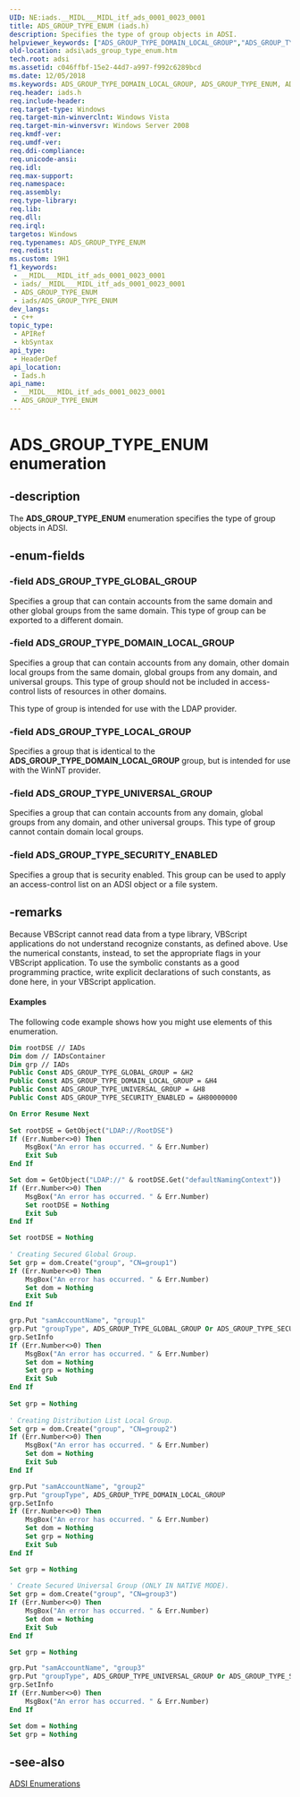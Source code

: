 ```yaml
---
UID: NE:iads.__MIDL___MIDL_itf_ads_0001_0023_0001
title: ADS_GROUP_TYPE_ENUM (iads.h)
description: Specifies the type of group objects in ADSI.
helpviewer_keywords: ["ADS_GROUP_TYPE_DOMAIN_LOCAL_GROUP","ADS_GROUP_TYPE_ENUM","ADS_GROUP_TYPE_ENUM enumeration [ADSI]","ADS_GROUP_TYPE_GLOBAL_GROUP","ADS_GROUP_TYPE_LOCAL_GROUP","ADS_GROUP_TYPE_SECURITY_ENABLED","ADS_GROUP_TYPE_UNIVERSAL_GROUP","_ds_ads_group_type_enum","adsi.ads__group__type__enum","adsi.ads_group_type_enum","iads/ADS_GROUP_TYPE_DOMAIN_LOCAL_GROUP","iads/ADS_GROUP_TYPE_ENUM","iads/ADS_GROUP_TYPE_GLOBAL_GROUP","iads/ADS_GROUP_TYPE_LOCAL_GROUP","iads/ADS_GROUP_TYPE_SECURITY_ENABLED","iads/ADS_GROUP_TYPE_UNIVERSAL_GROUP"]
old-location: adsi\ads_group_type_enum.htm
tech.root: adsi
ms.assetid: c046ffbf-15e2-44d7-a997-f992c6289bcd
ms.date: 12/05/2018
ms.keywords: ADS_GROUP_TYPE_DOMAIN_LOCAL_GROUP, ADS_GROUP_TYPE_ENUM, ADS_GROUP_TYPE_ENUM enumeration [ADSI], ADS_GROUP_TYPE_GLOBAL_GROUP, ADS_GROUP_TYPE_LOCAL_GROUP, ADS_GROUP_TYPE_SECURITY_ENABLED, ADS_GROUP_TYPE_UNIVERSAL_GROUP, _ds_ads_group_type_enum, adsi.ads__group__type__enum, adsi.ads_group_type_enum, iads/ADS_GROUP_TYPE_DOMAIN_LOCAL_GROUP, iads/ADS_GROUP_TYPE_ENUM, iads/ADS_GROUP_TYPE_GLOBAL_GROUP, iads/ADS_GROUP_TYPE_LOCAL_GROUP, iads/ADS_GROUP_TYPE_SECURITY_ENABLED, iads/ADS_GROUP_TYPE_UNIVERSAL_GROUP
req.header: iads.h
req.include-header: 
req.target-type: Windows
req.target-min-winverclnt: Windows Vista
req.target-min-winversvr: Windows Server 2008
req.kmdf-ver: 
req.umdf-ver: 
req.ddi-compliance: 
req.unicode-ansi: 
req.idl: 
req.max-support: 
req.namespace: 
req.assembly: 
req.type-library: 
req.lib: 
req.dll: 
req.irql: 
targetos: Windows
req.typenames: ADS_GROUP_TYPE_ENUM
req.redist: 
ms.custom: 19H1
f1_keywords:
 - __MIDL___MIDL_itf_ads_0001_0023_0001
 - iads/__MIDL___MIDL_itf_ads_0001_0023_0001
 - ADS_GROUP_TYPE_ENUM
 - iads/ADS_GROUP_TYPE_ENUM
dev_langs:
 - c++
topic_type:
 - APIRef
 - kbSyntax
api_type:
 - HeaderDef
api_location:
 - Iads.h
api_name:
 - __MIDL___MIDL_itf_ads_0001_0023_0001
 - ADS_GROUP_TYPE_ENUM
---
```


# ADS_GROUP_TYPE_ENUM enumeration


## -description

The <b>ADS_GROUP_TYPE_ENUM</b> enumeration specifies the type of group objects in ADSI.

## -enum-fields

### -field ADS_GROUP_TYPE_GLOBAL_GROUP

Specifies a group that can contain accounts from the same domain and other global groups from the same domain. This type of group can be exported to a different domain.

### -field ADS_GROUP_TYPE_DOMAIN_LOCAL_GROUP

Specifies a group that can contain accounts from any domain, other domain local groups from the same domain, global groups from any domain, and universal groups. This type of group should not be included in access-control lists of resources in other domains.

This type of group is intended for use with the LDAP provider.

### -field ADS_GROUP_TYPE_LOCAL_GROUP

Specifies a group that is identical to the <b>ADS_GROUP_TYPE_DOMAIN_LOCAL_GROUP</b> group, but is intended for use with the WinNT  provider.

### -field ADS_GROUP_TYPE_UNIVERSAL_GROUP

Specifies a group that can contain accounts from any domain, global groups from any domain,  and other universal groups. This type of group cannot contain domain local groups.

### -field ADS_GROUP_TYPE_SECURITY_ENABLED

Specifies a group that is security enabled. This group can be used to apply an access-control list on an ADSI object or a file system.

## -remarks

Because VBScript cannot read data from a type library, VBScript applications do not understand recognize constants, as defined above. Use the numerical constants, instead, to set the appropriate flags in your VBScript application. To use the symbolic constants as a good programming practice, write explicit declarations of such constants, as done here, in your VBScript application.


#### Examples

The following code example shows how you might use elements of this enumeration.


```vb
Dim rootDSE // IADs
Dim dom // IADsContainer
Dim grp // IADs
Public Const ADS_GROUP_TYPE_GLOBAL_GROUP = &H2
Public Const ADS_GROUP_TYPE_DOMAIN_LOCAL_GROUP = &H4
Public Const ADS_GROUP_TYPE_UNIVERSAL_GROUP = &H8
Public Const ADS_GROUP_TYPE_SECURITY_ENABLED = &H80000000

On Error Resume Next
 
Set rootDSE = GetObject("LDAP://RootDSE")
If (Err.Number<>0) Then
    MsgBox("An error has occurred. " & Err.Number)
    Exit Sub
End If

Set dom = GetObject("LDAP://" & rootDSE.Get("defaultNamingContext"))
If (Err.Number<>0) Then
    MsgBox("An error has occurred. " & Err.Number)
    Set rootDSE = Nothing
    Exit Sub
End If

Set rootDSE = Nothing
 
' Creating Secured Global Group.
Set grp = dom.Create("group", "CN=group1")
If (Err.Number<>0) Then
    MsgBox("An error has occurred. " & Err.Number)
    Set dom = Nothing
    Exit Sub
End If

grp.Put "samAccountName", "group1"
grp.Put "groupType", ADS_GROUP_TYPE_GLOBAL_GROUP Or ADS_GROUP_TYPE_SECURITY_ENABLED
grp.SetInfo
If (Err.Number<>0) Then
    MsgBox("An error has occurred. " & Err.Number)
    Set dom = Nothing
    Set grp = Nothing
    Exit Sub
End If
 
Set grp = Nothing
 
' Creating Distribution List Local Group.
Set grp = dom.Create("group", "CN=group2")
If (Err.Number<>0) Then
    MsgBox("An error has occurred. " & Err.Number)
    Set dom = Nothing
    Exit Sub
End If

grp.Put "samAccountName", "group2"
grp.Put "groupType", ADS_GROUP_TYPE_DOMAIN_LOCAL_GROUP
grp.SetInfo
If (Err.Number<>0) Then
    MsgBox("An error has occurred. " & Err.Number)
    Set dom = Nothing
    Set grp = Nothing
    Exit Sub
End If

Set grp = Nothing
 
' Create Secured Universal Group (ONLY IN NATIVE MODE).
Set grp = dom.Create("group", "CN=group3")
If (Err.Number<>0) Then
    MsgBox("An error has occurred. " & Err.Number)
    Set dom = Nothing
    Exit Sub
End If

Set grp = Nothing

grp.Put "samAccountName", "group3"
grp.Put "groupType", ADS_GROUP_TYPE_UNIVERSAL_GROUP Or ADS_GROUP_TYPE_SECURITY_ENABLED
grp.SetInfo
If (Err.Number<>0) Then
    MsgBox("An error has occurred. " & Err.Number)
End If

Set dom = Nothing
Set grp = Nothing

```

## -see-also

<a href="/windows/desktop/ADSI/adsi-enumerations">ADSI
  Enumerations</a>

